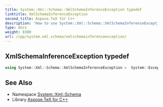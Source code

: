 ```yaml
---
title: System::Xml::Schema::XmlSchemaInferenceException typedef
linktitle: XmlSchemaInferenceException
second_title: Aspose.TeX for C++
description: 'How to use System::Xml::Schema::XmlSchemaInferenceException typedef in C++.'
type: docs
weight: 8300
url: /cpp/system.xml.schema/xmlschemainferenceexception/
---
```

## XmlSchemaInferenceException typedef




```cpp
using System::Xml::Schema::XmlSchemaInferenceException =  System::ExceptionWrapper<Details_XmlSchemaInferenceException>
```

## See Also

* Namespace [System::Xml::Schema](../)
* Library [Aspose.TeX for C++](../../)
